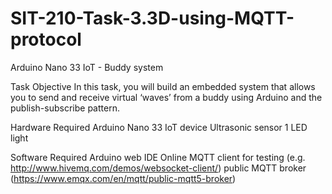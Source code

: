 # SIT-210-Task-3.3D-using-MQTT-protocol
 Arduino Nano 33 IoT - Buddy system


Task Objective
In this task, you will build an embedded system that allows you to send and receive virtual 
‘waves’ from a buddy using Arduino and the publish-subscribe pattern.


Hardware Required
Arduino Nano 33 IoT device
Ultrasonic sensor
1 LED light


Software Required
Arduino web IDE
Online MQTT client for testing (e.g. http://www.hivemq.com/demos/websocket-client/)
public MQTT broker (https://www.emqx.com/en/mqtt/public-mqtt5-broker)
